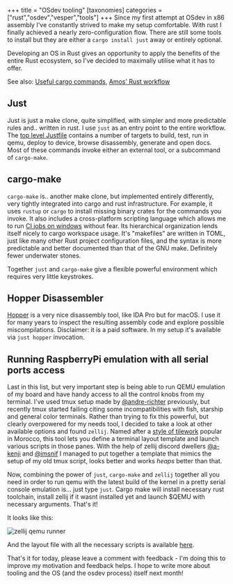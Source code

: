 +++
title = "OSdev tooling"
[taxonomies]
categories = ["rust","osdev","vesper","tools"]
+++
Since my first attempt at OSdev in x86 assembly I've constantly strived to make my setup comfortable. With rust I finally achieved a nearly zero-configuration flow. There are still some tools to install but they are either a `cargo install just` away or entirely optional.

Developing an OS in Rust gives an opportunity to apply the benefits of the entire Rust ecosystem, so I've decided to maximally utilise what it has to offer.

<!-- more -->

See also: [Useful cargo commands](/blog/useful-cargo-commands), [Amos' Rust workflow](https://fasterthanli.me/articles/my-ideal-rust-workflow)

## Just

Just is just a make clone, quite simplified, with simpler and more predictable rules and.. written in rust. I use `just` as an entry point to the entire workflow. The [top level Justfile](https://github.com/metta-systems/vesper/blob/develop/Justfile) contains a number of targets to build, test, run in qemu, deploy to device, browse disassembly, generate and open docs. Most of these commands invoke either an external tool, or a subcommand of `cargo-make`.

## cargo-make

`cargo-make` is.. another make clone, but implemented entirely differently, very tightly integrated into cargo and rust infrastructure. For example, it uses `rustup` or `cargo` to install missing binary crates for the commands you invoke. It also includes a cross-platform scripting language which allows me to run [CI jobs on windows](https://github.com/metta-systems/vesper/actions/workflows/build.yml) without fear. Its hierarchical organization lends itself nicely to cargo workspace usage. It's "makefiles" are written in TOML, just like many other Rust project configuration files, and the syntax is more predictable and better documented than that of the GNU make. Definitely fewer underwater stones.

Together `just` and `cargo-make` give a flexible powerful environment which requires very little keystrokes.

## Hopper Disassembler

[Hopper](https://hopperapp.com) is a very nice disassembly tool, like IDA Pro but for macOS. I use it for many years to inspect the resulting assembly code and explore possible miscompilations. Disclaimer: it is a paid software. In my setup it's available via `just hopper` invocation.

## Running RaspberryPi emulation with all serial ports access

Last in this list, but very important step is being able to run QEMU emulation of my board and have handy access to all the control knobs from my terminal. I've used tmux setup made by [@andre-richter](https://github.com/andre-richter) previously, but recently tmux started failing citing some incompatibilities with fish, starship and general color terminals. Rather than trying to fix this powerful, but clearly overpowered for my needs tool, I decided to take a look at other available options and found `zellij`. Named after a [style of tilework](https://en.wikipedia.org/wiki/Zellij) popular in Morocco, this tool lets you define a terminal layout template and launch various scripts in those panes. With the help of zellij discord dwellers [@a-kenji](https://github.com/a-kenji) and [@imsnif](https://github.com/imsnif) I managed to put together a template that mimics the setup of my old tmux script, looks better and works _heaps_ better than that.

Now, combining the power of `just`, `cargo-make` and `zellij` together all you need in order to run qemu with the latest build of the kernel in a pretty serial console emulation is... just type `just`. Cargo make will install necessary rust toolchain, install zellij if it wasnt installed yet and launch $QEMU with necessary arguments. That's it!

It looks like this:

![zellij qemu runner](/images/zellij-qemu1.jpg)

And the layout file with all the necessary scripts is available [here](https://github.com/metta-systems/vesper/tree/improve-kernel-bringup/emulation).

That's it for today, please leave a comment with feedback - I'm doing this to improve my motivation and feedback helps. I hope to write more about tooling and the OS (and the osdev process) itself next month!
